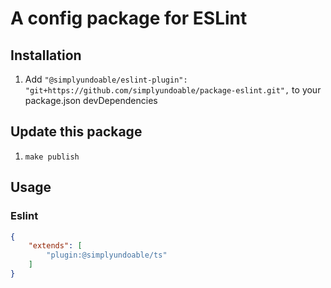# A config package for ESLint

## Installation

1. Add `"@simplyundoable/eslint-plugin": "git+https://github.com/simplyundoable/package-eslint.git",` to your package.json devDependencies

## Update this package

1. `make publish`

## Usage

### Eslint
```json
{
    "extends": [
		"plugin:@simplyundoable/ts"
    ]
}
```

